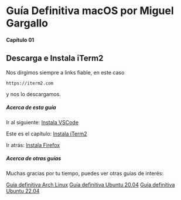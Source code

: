 # Guía Definitiva macOS por Miguel Gargallo


#### Capítulo 01
## Descarga e Instala iTerm2


Nos dirgimos siempre a links fiable, en este caso

    https://iterm2.com

y nos lo descargamos.


##### Acerca de esta guía

Ir al siguiente:
[Instala VSCode](https://github.com/miguelgargallo/guia-definitiva-macos/blob/main/01-Instala-VSCode.md)

Este es el capítulo:
[Instala iTerm2](https://github.com/miguelgargallo/guia-definitiva-macos/blob/main/01-Instala-iTerm2.md)

Ir atrás:
[Instala Firefox](https://github.com/miguelgargallo/guia-definitiva-macos/blob/main/01-Instala-Firefox.md)


##### Acerca de otras guías

Muchas gracias por tu tiempo, puedes ver otras guías de interés:

[Guía definitiva Arch Linux](https://github.com/miguelgargallo/Guia-Definitiva-Arch-Linux)
[Guía definitiva Ubuntu 20.04](https://github.com/miguelgargallo/Configurar-Ubuntu-20.04-LTS-Handshake-spanish-guia-Rithvik-Vibhu)
[Guía definitiva Ubuntu 22.04](https://github.com/miguelgargallo/Guia-Definitiva-Ubuntu-2204)

